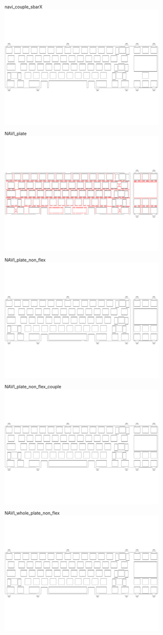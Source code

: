 <br/>navi_couple_sbarX<br/>![image](./navi_couple_sbarX.png)<br/>
<br/>NAVI_plate<br/>![image](./NAVI_plate.png)<br/>
<br/>NAVI_plate_non_flex<br/>![image](./NAVI_plate_non_flex.png)<br/>
<br/>NAVI_plate_non_flex_couple<br/>![image](./NAVI_plate_non_flex_couple.png)<br/>
<br/>NAVI_whole_plate_non_flex<br/>![image](./NAVI_whole_plate_non_flex.png)<br/>

